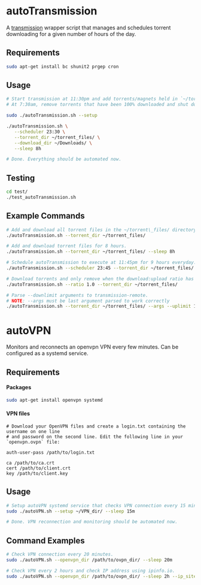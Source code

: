 # autoTransmission
A [transmission](https://transmissionbt.com/about/) wrapper script that manages and schedules torrent downloading for a given number of hours of the day.

## Requirements
``` bash
sudo apt-get install bc shunit2 prgep cron
```
## Usage
```bash
# Start transmission at 11:30pm and add torrents/magnets held in `~/torrent_files`. 
# At 7:30am, remove torrents that have been 100% downloaded and shut down all transmission processes.

sudo ./autoTransmission.sh --setup

./autoTransmission.sh \
   --scheduler 23:30 \
   --torrent_dir ~/torrent_files/ \
   --download_dir ~/Downloads/ \
   --sleep 8h

# Done. Everything should be automated now.
```
## Testing
```bash
cd test/
./test_autoTransmission.sh
```
## Example Commands
```bash
# Add and download all torrent files in the ~/torrent\_files/ directory.
./autoTransmission.sh --torrent_dir ~/torrent_files/

# Add and download torrent files for 8 hours.
./autoTransmission.sh --torrent_dir ~/torrent_files/ --sleep 8h

# Schedule autoTransmission to execute at 11:45pm for 9 hours everyday.
./autoTransmission.sh --scheduler 23:45 --torrent_dir ~/torrent_files/ --sleep 9h

# Download torrents and only remove when the download:upload ratio has reached 1:1.
./autoTransmission.sh --ratio 1.0 --torrent_dir ~/torrent_files/

# Parse --downlimit arguments to transmission-remote.
# NOTE: --args must be last argument parsed to work correctly
./autoTransmission.sh --torrent_dir ~/torrent_files/ --args --uplimit 100
```

# autoVPN
Monitors and reconnects an openvpn VPN every few minutes. Can be configured as a systemd service.
## Requirements
#### Packages
``` bash
sudo apt-get install openvpn systemd
```
#### VPN files
```
# Download your OpenVPN files and create a login.txt containing the username on one line
# and password on the second line. Edit the following line in your `openvpn.ovpn` file:

auth-user-pass /path/to/login.txt

ca /path/to/ca.crt
cert /path/to/client.crt
key /path/to/client.key
```
## Usage
``` bash
# Setup autoVPN systemd service that checks VPN connection every 15 minutes.
sudo ./autoVPN.sh --setup ~/VPN_dir/ --sleep 15m

# Done. VPN reconnection and monitoring should be automated now.
```
## Command Examples
``` bash
# Check VPN connection every 20 minutes.
sudo ./autoVPN.sh --openvpn_dir /path/to/ovpn_dir/ --sleep 20m

# Check VPN every 2 hours and check IP address using ipinfo.io.
sudo ./autoVPN.sh --openvpn_dir /path/to/ovpn_dir/ --sleep 2h --ip_site https://ipinfo.io
```
